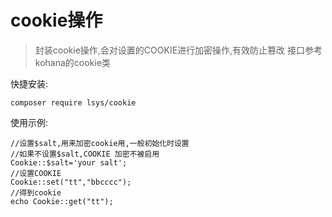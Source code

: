 # cookie操作
> 封装cookie操作,会对设置的COOKIE进行加密操作,有效防止篡改
> 接口参考kohana的cookie类


快捷安装:
```
composer require lsys/cookie
```

使用示例:
```
//设置$salt,用来加密cookie用,一般初始化时设置
//如果不设置$salt,COOKIE 加密不被启用
Cookie::$salt='your salt';
//设置COOKIE
Cookie::set("tt","bbcccc");
//得到cookie
echo Cookie::get("tt");
```
